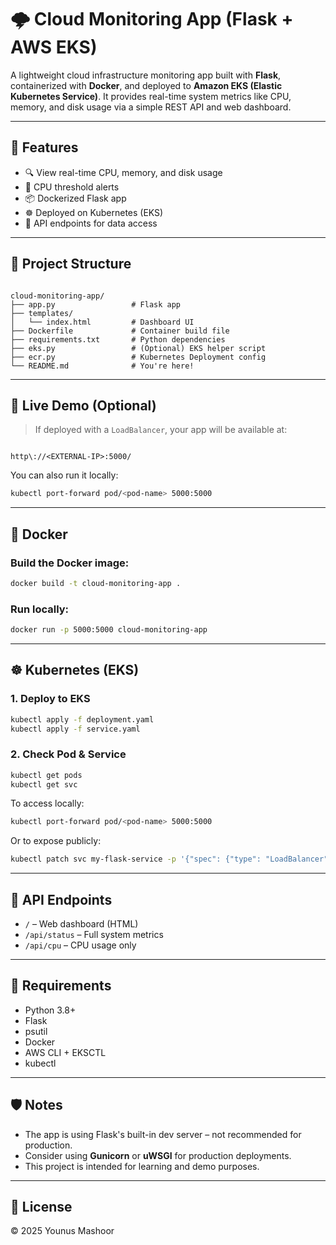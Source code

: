 # 🌩️ Cloud Monitoring App (Flask + AWS EKS)

A lightweight cloud infrastructure monitoring app built with **Flask**, containerized with **Docker**, and deployed to **Amazon EKS (Elastic Kubernetes Service)**. It provides real-time system metrics like CPU, memory, and disk usage via a simple REST API and web dashboard.

---

## 🔧 Features

- 🔍 View real-time CPU, memory, and disk usage
- 🚨 CPU threshold alerts
- 📦 Dockerized Flask app
- ☸️ Deployed on Kubernetes (EKS)
- 📡 API endpoints for data access

---

## 📁 Project Structure

```

cloud-monitoring-app/
├── app.py                 # Flask app
├── templates/
│   └── index.html         # Dashboard UI
├── Dockerfile             # Container build file
├── requirements.txt       # Python dependencies
├── eks.py                 # (Optional) EKS helper script
├── ecr.py                 # Kubernetes Deployment config
└── README.md              # You're here!

```

---

## 🚀 Live Demo (Optional)

> If deployed with a `LoadBalancer`, your app will be available at:

```

http\://<EXTERNAL-IP>:5000/

````

You can also run it locally:

```bash
kubectl port-forward pod/<pod-name> 5000:5000
````

---

## 🐳 Docker

### Build the Docker image:

```bash
docker build -t cloud-monitoring-app .
```

### Run locally:

```bash
docker run -p 5000:5000 cloud-monitoring-app
```

---

## ☸️ Kubernetes (EKS)

### 1. Deploy to EKS

```bash
kubectl apply -f deployment.yaml
kubectl apply -f service.yaml
```

### 2. Check Pod & Service

```bash
kubectl get pods
kubectl get svc
```

To access locally:

```bash
kubectl port-forward pod/<pod-name> 5000:5000
```

Or to expose publicly:

```bash
kubectl patch svc my-flask-service -p '{"spec": {"type": "LoadBalancer"}}'
```

---

## 🧪 API Endpoints

* `/` – Web dashboard (HTML)
* `/api/status` – Full system metrics
* `/api/cpu` – CPU usage only

---

## 🧰 Requirements

* Python 3.8+
* Flask
* psutil
* Docker
* AWS CLI + EKSCTL
* kubectl

---

## 🛡️ Notes

* The app is using Flask's built-in dev server – not recommended for production.
* Consider using **Gunicorn** or **uWSGI** for production deployments.
* This project is intended for learning and demo purposes.

---

## 📄 License

© 2025 Younus Mashoor